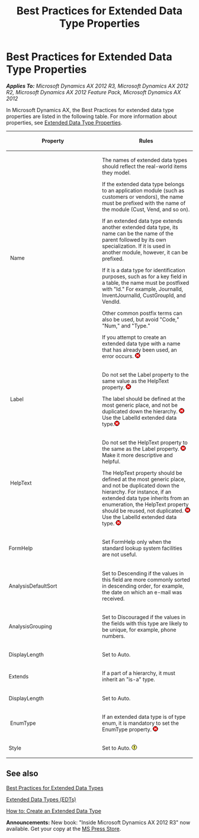 ﻿---
title: Best Practices for Extended Data Type Properties
TOCTitle: Extended Data Type Properties
ms:assetid: 28504b1b-40fe-4772-8227-30c893b680aa
ms:mtpsurl: https://msdn.microsoft.com/en-us/library/Aa621435(v=AX.60)
ms:contentKeyID: 35241721
ms.date: 05/18/2015
mtps_version: v=AX.60
---

# Best Practices for Extended Data Type Properties 


_**Applies To:** Microsoft Dynamics AX 2012 R3, Microsoft Dynamics AX 2012 R2, Microsoft Dynamics AX 2012 Feature Pack, Microsoft Dynamics AX 2012_

In Microsoft Dynamics AX, the Best Practices for extended data type properties are listed in the following table. For more information about properties, see [Extended Data Type Properties](https://msdn.microsoft.com/en-us/library/aa575242\(v=ax.60\)).

<table>
<colgroup>
<col style="width: 50%" />
<col style="width: 50%" />
</colgroup>
<thead>
<tr class="header">
<th><p>Property</p></th>
<th><p>Rules</p></th>
</tr>
</thead>
<tbody>
<tr class="odd">
<td><p><span id="rx19name"></span> Name</p></td>
<td><p>The names of extended data types should reflect the real-world items they model.</p>
<p>If the extended data type belongs to an application module (such as customers or vendors), the name must be prefixed with the name of the module (Cust, Vend, and so on).</p>
<p>If an extended data type extends another extended data type, its name can be the name of the parent followed by its own specialization. If it is used in another module, however, it can be prefixed.</p>
<p>If it is a data type for identification purposes, such as for a key field in a table, the name must be postfixed with &quot;Id.&quot; For example, JournalId, InventJournalId, CustGroupId, and VendId.</p>
<p>Other common postfix terms can also be used, but avoid &quot;Code,&quot; &quot;Num,&quot; and &quot;Type.&quot;</p>
<p>If you attempt to create an extended data type with a name that has already been used, an error occurs. <img src="images/Aa872655.ErrorIcon(AX.60).gif" title="Error icon" alt="Error icon" /></p></td>
</tr>
<tr class="even">
<td><p><span id="rx43label"></span> Label</p></td>
<td><p>Do not set the Label property to the same value as the HelpText property. <img src="images/Aa872655.ErrorIcon(AX.60).gif" title="Error icon" alt="Error icon" /></p>
<p>The label should be defined at the most generic place, and not be duplicated down the hierarchy. <img src="images/Aa872655.ErrorIcon(AX.60).gif" title="Error icon" alt="Error icon" /> Use the LabelId extended data type.<img src="images/Aa872655.ErrorIcon(AX.60).gif" title="Error icon" alt="Error icon" /></p></td>
</tr>
<tr class="odd">
<td><p><span id="rx42helptext"></span> HelpText</p></td>
<td><p>Do not set the HelpText property to the same as the Label property. <img src="images/Aa872655.ErrorIcon(AX.60).gif" title="Error icon" alt="Error icon" /> Make it more descriptive and helpful.</p>
<p>The HelpText property should be defined at the most generic place, and not be duplicated down the hierarchy. For instance, if an extended data type inherits from an enumeration, the HelpText property should be reused, not duplicated. <img src="images/Aa872655.ErrorIcon(AX.60).gif" title="Error icon" alt="Error icon" /> Use the LabelId extended data type. <img src="images/Aa872655.ErrorIcon(AX.60).gif" title="Error icon" alt="Error icon" /></p></td>
</tr>
<tr class="even">
<td><p>FormHelp</p></td>
<td><p>Set FormHelp only when the standard lookup system facilities are not useful.</p></td>
</tr>
<tr class="odd">
<td><p>AnalysisDefaultSort</p></td>
<td><p>Set to Descending if the values in this field are more commonly sorted in descending order, for example, the date on which an e-mail was received.</p></td>
</tr>
<tr class="even">
<td><p>AnalysisGrouping</p></td>
<td><p>Set to Discouraged if the values in the fields with this type are likely to be unique, for example, phone numbers.</p></td>
</tr>
<tr class="odd">
<td><p>DisplayLength</p></td>
<td><p>Set to Auto.</p></td>
</tr>
<tr class="even">
<td><p>Extends</p></td>
<td><p>If a part of a hierarchy, it must inherit an &quot;is-a&quot; type.</p></td>
</tr>
<tr class="odd">
<td><p>DisplayLength</p></td>
<td><p>Set to Auto.</p></td>
</tr>
<tr class="even">
<td><p><span id="rx67enumtyp"></span> EnumType</p></td>
<td><p>If an extended data type is of type enum, it is mandatory to set the EnumType property. <img src="images/Aa872655.ErrorIcon(AX.60).gif" title="Error icon" alt="Error icon" /></p></td>
</tr>
<tr class="odd">
<td><p>Style</p></td>
<td><p>Set to Auto. <img src="images/Aa658028.WarningIcon(en-us,AX.60).gif" title="Warning icon" alt="Warning icon" /></p></td>
</tr>
</tbody>
</table>


## See also

[Best Practices for Extended Data Types](best-practices-for-extended-data-types.md)

[Extended Data Types (EDTs)](extended-data-types-edts.md)

[How to: Create an Extended Data Type](how-to-create-an-extended-data-type.md)

  
**Announcements:** New book: "Inside Microsoft Dynamics AX 2012 R3" now available. Get your copy at the [MS Press Store](https://www.microsoftpressstore.com/store/inside-microsoft-dynamics-ax-2012-r3-9780735685109).

